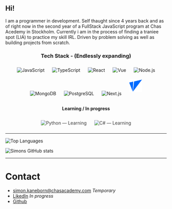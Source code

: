## Hi! 
I am a programmer in development. Self thaught since 4 years back and as of right now in the second year of a FullStack JavaScript program at Chas Acedemy in Stockholm. Currently i am in the process of finding a traniee spot (LIA) to practice my skill IRL. Driven by problem solving as well as building projects from scratch.

 
<h3 align="center">Tech Stack - (Endlessly expanding)</h3>
<p align="center">
  <img src="https://cdn.jsdelivr.net/gh/devicons/devicon/icons/javascript/javascript-original.svg" width="40" style="margin:10px;" title="JavaScript"/>
  <img src="https://cdn.jsdelivr.net/gh/devicons/devicon/icons/typescript/typescript-original.svg" width="40" style="margin:10px;" title="TypeScript"/>
  <img src="https://cdn.jsdelivr.net/gh/devicons/devicon/icons/react/react-original.svg" width="40" style="margin:10px;" title="React"/>
  <img src="https://cdn.jsdelivr.net/gh/devicons/devicon/icons/vuejs/vuejs-original.svg" width="40" style="margin:10px;" title="Vue"/>
  <img src="https://cdn.jsdelivr.net/gh/devicons/devicon/icons/nodejs/nodejs-original.svg" width="40" style="margin:10px;" title="Node.js"/>
  <img src="https://cdn.jsdelivr.net/gh/devicons/devicon/icons/mongodb/mongodb-original.svg" width="40" style="margin:10px;" title="MongoDB"/>
  <img src="https://cdn.jsdelivr.net/gh/devicons/devicon/icons/postgresql/postgresql-original.svg" width="40" style="margin:10px;" title="PostgreSQL"/>
 <img src="https://cdn.jsdelivr.net/gh/devicons/devicon/icons/nextjs/nextjs-original.svg" width="40" style="margin:10px;" title="Next.js"/>
<img src="https://raw.githubusercontent.com/devicons/devicon/master/icons/vite/vite-original.svg" width="40" style="margin:10px;" title="Vite"/>

</p>

<h4 align="center">Learning / In progress</h4>
<p align="center">
  <img src="https://cdn.jsdelivr.net/gh/devicons/devicon/icons/python/python-original.svg" width="40" style="margin:10px;opacity:0.85;" title="Python — Learning"/>
  <img src="https://cdn.jsdelivr.net/gh/devicons/devicon/icons/csharp/csharp-original.svg" width="40" style="margin:10px;opacity:0.85;" title="C# — Learning"/>




</p>

---
![Top Languages](https://github-readme-stats.vercel.app/api/top-langs/?username=SimonKane&layout=compact&theme=radical)

![Simons GitHub stats](https://github-readme-stats.vercel.app/api?username=SimonKane&show_icons=true&theme=radical)

---
# Contact
- [simon.kaneborn@chasacademy.com](mailto:simon.kaneborn@chasacademy.se) *Temporary*
- [LikedIn](www.linkedin.com/in/simon-k-2b8918327) *In progress*
- [Github](https://github.com/SimonKane)

